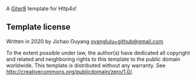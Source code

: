 A [Giter8][g8] template for Http4s!

Template license
----------------
Written in 2020 by Jichao Ouyang oyanglulu+github@gmail.com

To the extent possible under law, the author(s) have dedicated all copyright and related
and neighboring rights to this template to the public domain worldwide.
This template is distributed without any warranty. See <http://creativecommons.org/publicdomain/zero/1.0/>.

[g8]: http://www.foundweekends.org/giter8/

